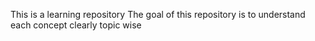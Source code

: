  This is a learning repository 
 The goal of this repository is to understand each concept clearly topic wise

